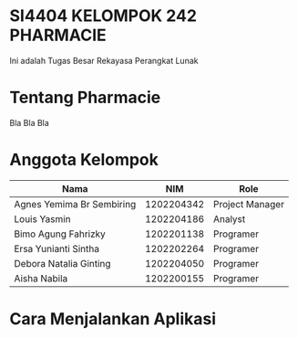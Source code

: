 # SI4404 KELOMPOK 242 PHARMACIE
Ini adalah Tugas Besar Rekayasa Perangkat Lunak

# Tentang Pharmacie
Bla Bla Bla

# Anggota Kelompok
| Nama     | NIM      | Role     |
| ------------- | ------------- | -------- |
| Agnes Yemima Br Sembiring          | 1202204342         | Project Manager  |
| Louis Yasmin          | 1202204186       | Analyst  |
| Bimo Agung Fahrizky         | 1202201138         | Programer  |
| Ersa Yunianti Sintha            | 1202202264         | Programer  |
| Debora Natalia Ginting          | 1202204050         | Programer  |
| Aisha Nabila          | 1202200155         | Programer  |

# Cara Menjalankan Aplikasi
